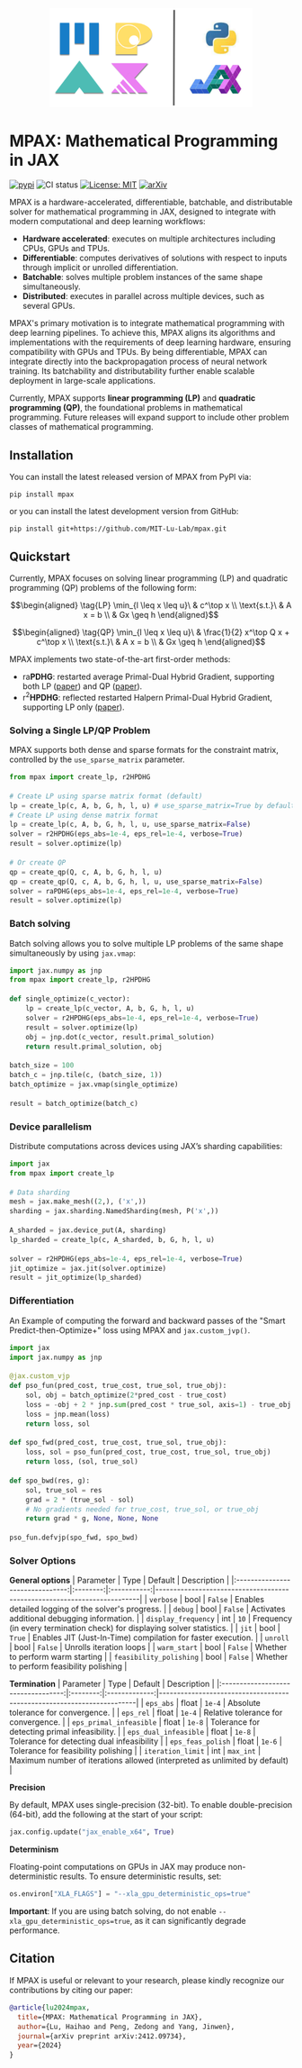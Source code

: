 <p align="center">
  <img src="https://github.com/MIT-Lu-Lab/mpax/blob/main/docs/mpax.png" alt="MPAX" width="360">
</p>

# MPAX: Mathematical Programming in JAX

[![pypi](https://img.shields.io/pypi/v/mpax.svg?color=brightgreen)](https://pypi.org/pypi/mpax/)
![CI status](https://github.com/MIT-Lu-Lab/MPAX/actions/workflows/test.yml/badge.svg?branch=main)
[![License: MIT](https://img.shields.io/badge/License-MIT-yellow.svg)](https://github.com/MIT-Lu-Lab/MPAX/blob/main/LICENSE)
[![arXiv](https://img.shields.io/badge/arXiv-2412.09734-B31B1B.svg)](https://arxiv.org/abs/2412.09734)

MPAX is a hardware-accelerated, differentiable, batchable, and distributable solver for mathematical programming in JAX, designed to integrate with modern computational and deep learning workflows:

- **Hardware accelerated**: executes on multiple architectures including CPUs, GPUs and TPUs.
- **Differentiable**: computes derivatives of solutions with respect to inputs through implicit or unrolled differentiation.
- **Batchable**: solves multiple problem instances of the same shape simultaneously.
- **Distributed**: executes in parallel across multiple devices, such as several GPUs.

MPAX's primary motivation is to integrate mathematical programming with deep learning pipelines. To achieve this, MPAX aligns its algorithms and implementations with the requirements of deep learning hardware, ensuring compatibility with GPUs and TPUs. By being differentiable, MPAX can integrate directly into the backpropagation process of neural network training. Its batchability and distributability further enable scalable deployment in large-scale applications. 

Currently, MPAX supports **linear programming (LP)** and **quadratic programming (QP)**, the foundational problems in mathematical programming. Future releases will expand support to include other problem classes of mathematical programming.

## Installation

You can install the latest released version of MPAX from PyPI via:
```
pip install mpax
```
or you can install the latest development version from GitHub:
```
pip install git+https://github.com/MIT-Lu-Lab/mpax.git
```

## Quickstart

Currently, MPAX focuses on solving linear programming (LP) and quadratic programming (QP) problems of the following form:

```math
\begin{aligned}
\tag{LP}
\min_{l \leq x \leq u}\ & c^\top x \\
\text{s.t.}\ & A x = b \\
& Gx \geq h
\end{aligned}
```

```math
\begin{aligned}
\tag{QP}
\min_{l \leq x \leq u}\ & \frac{1}{2} x^\top Q x + c^\top x \\
\text{s.t.}\ & A x = b \\
& Gx \geq h
\end{aligned}
```

MPAX implements two state-of-the-art first-order methods:
* $\boldsymbol{\mathrm{ra}}$**PDHG**: restarted average Primal-Dual Hybrid Gradient, supporting both LP ([paper](https://arxiv.org/abs/2311.12180)) and QP ([paper](https://arxiv.org/abs/2311.07710)). 
* $\boldsymbol{\mathrm{r^2}}$**HPDHG**: reflected restarted Halpern Primal-Dual Hybrid Gradient, supporting LP only ([paper](https://arxiv.org/abs/2407.16144)).

### Solving a Single LP/QP Problem
MPAX supports both dense and sparse formats for the constraint matrix, controlled by the `use_sparse_matrix` parameter.
```python
from mpax import create_lp, r2HPDHG

# Create LP using sparse matrix format (default)
lp = create_lp(c, A, b, G, h, l, u) # use_sparse_matrix=True by default
# Create LP using dense matrix format
lp = create_lp(c, A, b, G, h, l, u, use_sparse_matrix=False)
solver = r2HPDHG(eps_abs=1e-4, eps_rel=1e-4, verbose=True)
result = solver.optimize(lp)

# Or create QP
qp = create_qp(Q, c, A, b, G, h, l, u)
qp = create_qp(Q, c, A, b, G, h, l, u, use_sparse_matrix=False)
solver = raPDHG(eps_abs=1e-4, eps_rel=1e-4, verbose=True)
result = solver.optimize(lp)
```

### Batch solving
Batch solving allows you to solve multiple LP problems of the same shape simultaneously by using `jax.vmap`:
```python
import jax.numpy as jnp
from mpax import create_lp, r2HPDHG

def single_optimize(c_vector):
    lp = create_lp(c_vector, A, b, G, h, l, u)
    solver = r2HPDHG(eps_abs=1e-4, eps_rel=1e-4, verbose=True)
    result = solver.optimize(lp)
    obj = jnp.dot(c_vector, result.primal_solution)
    return result.primal_solution, obj

batch_size = 100
batch_c = jnp.tile(c, (batch_size, 1))
batch_optimize = jax.vmap(single_optimize)

result = batch_optimize(batch_c)
```

### Device parallelism
Distribute computations across devices using JAX’s sharding capabilities:

```python
import jax
from mpax import create_lp

# Data sharding
mesh = jax.make_mesh((2,), ('x',))
sharding = jax.sharding.NamedSharding(mesh, P('x',))

A_sharded = jax.device_put(A, sharding)
lp_sharded = create_lp(c, A_sharded, b, G, h, l, u)

solver = r2HPDHG(eps_abs=1e-4, eps_rel=1e-4, verbose=True)
jit_optimize = jax.jit(solver.optimize)
result = jit_optimize(lp_sharded)
```

### Differentiation
An Example of computing the forward and backward passes of the "Smart Predict-then-Optimize+" loss using MPAX and `jax.custom_jvp()`.
```python
import jax
import jax.numpy as jnp

@jax.custom_vjp
def pso_fun(pred_cost, true_cost, true_sol, true_obj):
    sol, obj = batch_optimize(2*pred_cost - true_cost)
    loss = -obj + 2 * jnp.sum(pred_cost * true_sol, axis=1) - true_obj
    loss = jnp.mean(loss)
    return loss, sol

def spo_fwd(pred_cost, true_cost, true_sol, true_obj):
    loss, sol = pso_fun(pred_cost, true_cost, true_sol, true_obj)
    return loss, (sol, true_sol)

def spo_bwd(res, g):
    sol, true_sol = res
    grad = 2 * (true_sol - sol)
    # No gradients needed for true_cost, true_sol, or true_obj
    return grad * g, None, None, None

pso_fun.defvjp(spo_fwd, spo_bwd)
```

### Solver Options

**General options**
| Parameter                     | Type   | Default   | Description                                                             |
|:-------------------------------:|:--------:|:-----------:|-------------------------------------------------------------------------|
| `verbose`                    | bool   | `False`   | Enables detailed logging of the solver's progress.                     |
| `debug`                      | bool   | `False`   | Activates additional debugging information.                            |
| `display_frequency`          | int    | `10`      | Frequency (in every termination check) for displaying solver statistics.            |
| `jit`                        | bool   | `True`    | Enables JIT (Just-In-Time) compilation for faster execution.            |
| `unroll`                     | bool   | `False`   | Unrolls iteration loops  |
| `warm_start`                 | bool   | `False`   | Whether to perform warm starting  |
| `feasibility_polishing`      | bool   | `False`   | Whether to perform feasibility polishing  |

**Termination**
| Parameter                        | Type   | Default     | Description                                                           |
|:----------------------------------:|:--------:|:-------------:|-----------------------------------------------------------------------|
| `eps_abs`                       | float  | `1e-4`      | Absolute tolerance for convergence.                                   |
| `eps_rel`                       | float  | `1e-4`      | Relative tolerance for convergence.                                   |
| `eps_primal_infeasible`         | float  | `1e-8`      | Tolerance for detecting primal infeasibility.                         |
| `eps_dual_infeasible`           | float  | `1e-8`      | Tolerance for detecting dual infeasibility                           |
| `eps_feas_polish`               | float  | `1e-6`      | Tolerance for feasibility polishing |
| `iteration_limit`               | int    | `max_int`   | Maximum number of iterations allowed (interpreted as unlimited by default) |

**Precision**

By default, MPAX uses single-precision (32-bit). To enable double-precision (64-bit), add the following at the start of your script:

```python
jax.config.update("jax_enable_x64", True)
```

**Determinism**

Floating-point computations on GPUs in JAX may produce non-deterministic results. To ensure deterministic results, set:
```python
os.environ["XLA_FLAGS"] = "--xla_gpu_deterministic_ops=true"
```
**Important**: If you are using batch solving, do not enable `--xla_gpu_deterministic_ops=true`, as it can significantly degrade performance.

## Citation
If MPAX is useful or relevant to your research, please kindly recognize our contributions by citing our paper:
```bibtex
@article{lu2024mpax,
  title={MPAX: Mathematical Programming in JAX},
  author={Lu, Haihao and Peng, Zedong and Yang, Jinwen},
  journal={arXiv preprint arXiv:2412.09734},
  year={2024}
}
```